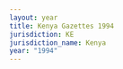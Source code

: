 ```yaml
---
layout: year
title: Kenya Gazettes 1994
jurisdiction: KE
jurisdiction_name: Kenya
year: "1994"
---
```

